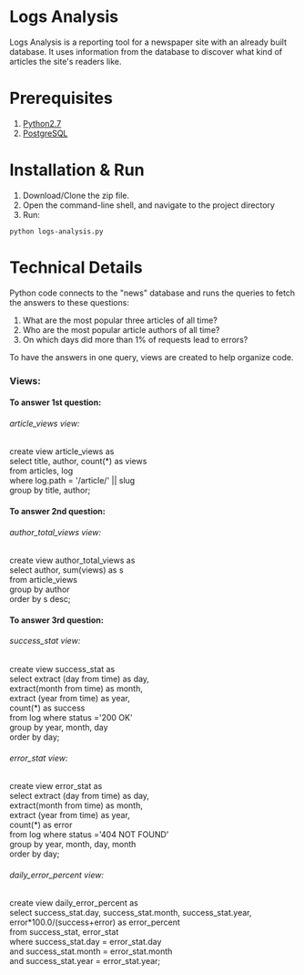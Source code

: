 # Logs Analysis
Logs Analysis is a reporting tool for a newspaper site with an already built database. It uses information from the database to discover what kind of articles the site's readers like.
# Prerequisites
1. [Python2.7](https://www.python.org/download/releases/2.7/)
2. [PostgreSQL](https://www.postgresql.org/download/)

# Installation & Run
1. Download/Clone the zip file.
2. Open the command-line shell, and navigate to the project directory
3. Run:
```
python logs-analysis.py
```

# Technical Details
Python code connects to the "news" database and runs the queries to fetch the answers to these questions:
1. What are the most popular three articles of all time?
2. Who are the most popular article authors of all time?
3. On which days did more than 1% of requests lead to errors?

To have the answers in one query, views are created to help organize code.

### Views:
#### To answer 1st question:
###### article_views view:
create view article_views as  
select title, author, count(*) as views  
from articles, log  
where log.path = '/article/' || slug  
group by title, author;

#### To answer 2nd question:
###### author_total_views view:
create view author_total_views as  
select author, sum(views) as s  
from article_views  
group by author  
order by s desc;

#### To answer 3rd question:
###### success_stat view:
create view success_stat as  
select extract (day from time) as day,  
extract(month from time) as month,  
extract (year from time) as year,  
count(*) as success  
from log where status ='200 OK'  
group by year, month, day  
order by day;

###### error_stat view:
create view error_stat as  
select extract (day from time) as day,  
extract(month from time) as month,  
extract (year from time) as year,  
count(*) as error  
from log where status ='404 NOT FOUND'  
group by year, month, day, month  
order by day;

###### daily_error_percent view:
create view daily_error_percent as  
select success_stat.day, success_stat.month, success_stat.year,   error*100.0/(success+error) as error_percent  
from success_stat, error_stat  
where success_stat.day = error_stat.day  
and success_stat.month = error_stat.month  
and success_stat.year = error_stat.year;

